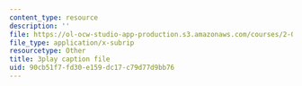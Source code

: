 ```yaml
---
content_type: resource
description: ''
file: https://ol-ocw-studio-app-production.s3.amazonaws.com/courses/2-003sc-engineering-dynamics-fall-2011/90cb51f7fd30e159dc17c79d77d9bb76_jROTMB142T0.srt
file_type: application/x-subrip
resourcetype: Other
title: 3play caption file
uid: 90cb51f7-fd30-e159-dc17-c79d77d9bb76
---
```

